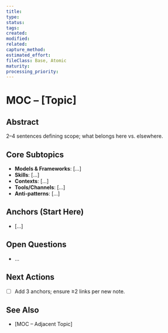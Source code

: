 ```yaml
---
title: 
type: 
status: 
tags: 
created: 
modified: 
related: 
capture_method: 
estimated_effort: 
fileClass: Base, Atomic
maturity: 
processing_priority:
---
```



# MOC – [Topic]

## Abstract
2–4 sentences defining scope; what belongs here vs. elsewhere.

## Core Subtopics
- **Models & Frameworks**: [...]
- **Skills**: [...]
- **Contexts**: [...]
- **Tools/Channels**: [...]
- **Anti-patterns**: [...]

## Anchors (Start Here)
- [...]


## Open Questions
- …

## Next Actions
- [ ] Add 3 anchors; ensure ≥2 links per new note.

## See Also
- [MOC – Adjacent Topic]